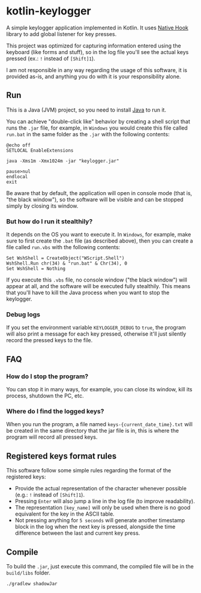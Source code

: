 # kotlin-keylogger
 A simple keylogger application implemented in Kotlin. It uses [Native Hook](https://github.com/kwhat/jnativehook) library to add global listener for key presses.

This project was optimized for capturing information entered using the keyboard (like forms and stuff), so in the log file you'll see the actual keys pressed (ex.: `!` instead of `[Shift]1`).

I am not responsible in any way regarding the usage of this software, it is provided as-is, and anything you do with it is your responsibility alone.

## Run

This is a Java (JVM) project, so you need to install [Java](https://adoptium.net/temurin/releases) to run it. 

You can achieve "double-click like" behavior by creating a shell script that runs the `.jar` file, for example, in `Windows` you would create this file called `run.bat` in the same folder as the `.jar` with the following contents:

```shell
@echo off
SETLOCAL EnableExtensions

java -Xms1m -Xmx1024m -jar "keylogger.jar"

pause>nul
endlocal
exit
```

Be aware that by default, the application will open in console mode (that is, "the black window"), so the software will be visible and can be stopped simply by closing its window.

### But how do I run it stealthily?

It depends on the OS you want to execute it. In `Windows`, for example, make sure to first create the `.bat` file (as described above), then you can create a file called `run.vbs` with the following contents:

```shell
Set WshShell = CreateObject("WScript.Shell") 
WshShell.Run chr(34) & "run.bat" & Chr(34), 0
Set WshShell = Nothing
```

If you execute this `.vbs` file, no console window ("the black window") will appear at all, and the software will be executed fully stealthily. This means that you'll have to kill the Java process when you want to stop the keylogger.

### Debug logs

If you set the environment variable `KEYLOGGER_DEBUG` to `true`, the program will also print a message for each key pressed, otherwise it'll just silently record the pressed keys to the file.

## FAQ
### How do I stop the program?

You can stop it in many ways, for example, you can close its window, kill its process, shutdown the PC, etc.

### Where do I find the logged keys?

When you run the program, a file named `keys-{current_date_time}.txt` will be created in the same directory that the jar file is in, this is where the program will record all pressed keys.

## Registered keys format rules

This software follow some simple rules regarding the format of the registered keys:

- Provide the actual representation of the character whenever possible (e.g.: `!` instead of `[Shift]1`).
- Pressing `Enter` will also jump a line in the log file (to improve readability).
- The representation `[key_name]` will only be used when there is no good equivalent for the key in the ASCII table.
- Not pressing anything for `5 seconds` will generate another timestamp block in the log when the next key is pressed, alongside the time difference between the last and current key press.

## Compile

To build the `.jar`, just execute this command, the compiled file will be in the `build/libs` folder.

```shell
./gradlew shadowJar
```